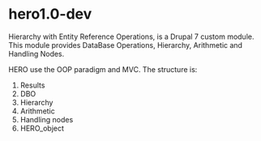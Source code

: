 hero1.0-dev
=======

Hierarchy with Entity Reference Operations, is a Drupal 7 custom module. 
This module provides DataBase Operations, Hierarchy, Arithmetic and Handling Nodes.  

HERO use the OOP paradigm and MVC.  The structure is:
  1.  Results 
  2.  DBO 
  3.  Hierarchy
  4.  Arithmetic 
  5.  Handling nodes 
  6.  HERO_object

